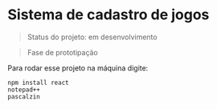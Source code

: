 # Sistema de cadastro de jogos

> Status do projeto: em desenvolvimento

> Fase de prototipação

Para rodar esse projeto na máquina digite: 
```
npm install react
notepad++
pascalzin
```
